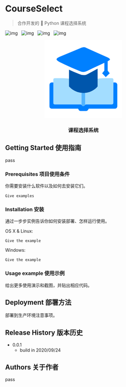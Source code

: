 # CourseSelect

>   合作开发的 :snake: Python 课程选择系统 

![img](https://img.shields.io/badge/contributors-3-brightgreen.svg)&nbsp;&nbsp;&nbsp;![img](https://img.shields.io/badge/Language-Python-orange.svg)&nbsp;&nbsp;&nbsp;![img](https://img.shields.io/badge/build-2020/09/24-blueviolet.svg)&nbsp;&nbsp;&nbsp;![img](https://img.shields.io/badge/Version-0.0.1-blue.svg)


<p align="center"><img src="./img/course.png"></img></p>
<h3 align='center'>课程选择系统</h3>



## Getting Started 使用指南

pass

### Prerequisites 项目使用条件

你需要安装什么软件以及如何去安装它们。

```
Give examples
```

### Installation 安装

通过一步步实例告诉你如何安装部署、怎样运行使用。

OS X & Linux:

```
Give the example
```

Windows:

```
Give the example
```

### Usage example 使用示例

给出更多使用演示和截图，并贴出相应代码。

## Deployment 部署方法

部署到生产环境注意事项。

## Release History 版本历史

-   0.0.1
    -   build in 2020/09/24

## Authors 关于作者

pass
